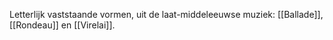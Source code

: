 Letterlijk vaststaande vormen, uit de laat-middeleeuwse muziek: [[Ballade]], [[Rondeau]] en [[Virelai]].
